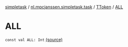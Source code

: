 [simpletask](../../index.md) / [nl.mpcjanssen.simpletask.task](../index.md) / [TToken](index.md) / [ALL](.)

# ALL

`const val ALL: Int` [(source)](https://github.com/mpcjanssen/simpletask-android/blob/master/src/main/java/nl/mpcjanssen/simpletask/task/Task.kt#L486)